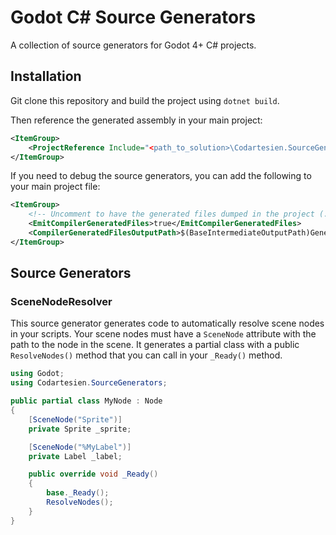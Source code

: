 # Godot C# Source Generators

A collection of source generators for Godot 4+ C# projects.

## Installation

Git clone this repository and build the project using `dotnet build`. 

Then reference the generated assembly in your main project:

```xml
<ItemGroup>
    <ProjectReference Include="<path_to_solution>\Codartesien.SourceGenerators.csproj" OutputItemType="Analyzer" />
</ItemGroup>
```

If you need to debug the source generators, you can add the following to your main project file:

```xml
<ItemGroup>
    <!-- Uncomment to have the generated files dumped in the project (.godot/mono/temp/obj/Generated) -->
    <EmitCompilerGeneratedFiles>true</EmitCompilerGeneratedFiles>
    <CompilerGeneratedFilesOutputPath>$(BaseIntermediateOutputPath)Generated</CompilerGeneratedFilesOutputPath>
</ItemGroup>
```

## Source Generators

### SceneNodeResolver

This source generator generates code to automatically resolve scene nodes in your scripts.
Your scene nodes must have a `SceneNode` attribute with the path to the node in the scene.
It generates a partial class with a public `ResolveNodes()` method that you can call in your `_Ready()` method.

```csharp
using Godot;
using Codartesien.SourceGenerators;

public partial class MyNode : Node
{
    [SceneNode("Sprite")]
    private Sprite _sprite;

    [SceneNode("%MyLabel")]
    private Label _label;

    public override void _Ready()
    {
        base._Ready();
        ResolveNodes();
    }
}
```

